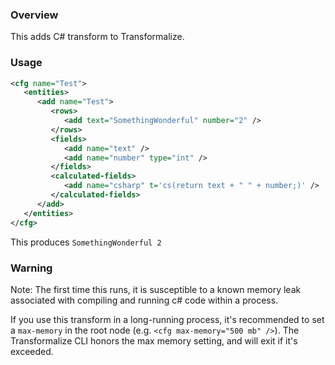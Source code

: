 ### Overview

This adds C# transform to Transformalize.

### Usage

```xml
<cfg name="Test">
   <entities>
      <add name="Test">
         <rows>
            <add text="SomethingWonderful" number="2" />
         </rows>
         <fields>
            <add name="text" />
            <add name="number" type="int" />
         </fields>
         <calculated-fields>
            <add name="csharp" t='cs(return text + " " + number;)' />
         </calculated-fields>
      </add>
   </entities>
</cfg>
```

This produces `SomethingWonderful 2`

### Warning

Note: The first time this runs, it is susceptible to a known memory leak 
associated with compiling and running c# code within a process.

If you use this transform in a long-running process, it's recommended to set 
a `max-memory` in the root node (e.g. `<cfg max-memory="500 mb" />`). 
The Transformalize CLI honors the max memory setting, and will exit if it's 
exceeded.
